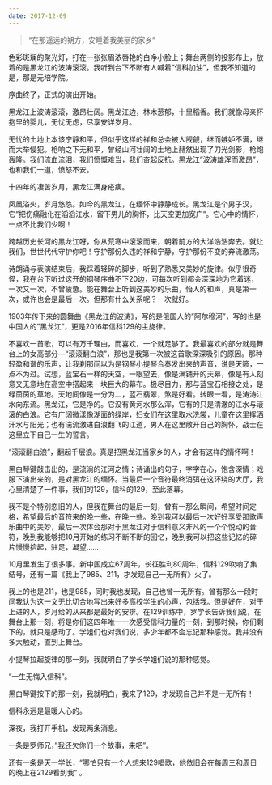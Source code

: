 ```yaml
---
date: 2017-12-09
---
```




> “在那遥远的朔方，安睡着我美丽的家乡” 

<!--more-->



色彩斑斓的聚光灯，打在一张张眉浓唇艳的白净小脸上；舞台两侧的投影布上，放着的是黑龙江的波涛滚滚。我听到台下不断有人喊着”信科加油”，但我不知道的是，那是元培学院。 

序曲终了，正式的演出开始。 

黑龙江上波涛滚滚，激昂壮阔。黑龙江边，林木葱郁，十里稻香。我们就像母亲怀抱里的婴儿，无忧无虑，尽享安详岁月。 

无忧的土地上本该宁静和平，但似乎这样的祥和总会被人觊觎，继而嫉妒不满，继而大举侵犯。枪响之下无和平，曾经山河壮阔的土地上赫然出现了刀光剑影，枪炮轰隆。我们流血流泪，我们愤慨难当，我们奋起反抗。黑龙江”波涛雄浑而激昂”，也和我们一道，愤怒不安。 

十四年的凄苦岁月，黑龙江满身疮痍。 

凤凰浴火，岁月悠悠。如今的黑龙江，在缅怀中静静成长。黑龙江是个男子汉，它”把伤痛融化在滔滔江水，留下男儿的胸怀，比天空更加宽广”。它心中的情怀，一点不比我们少啊！ 

跨越历史长河的黑龙江呀，你从荒寒中滚滚而来，朝着前方的大洋浩浩奔去。就让我们，世世代代守护你吧！守护那份久违的祥和宁静，守护那份不变的奔流激荡。 

诗朗诵与表演结束后，我踩着轻碎的脚步，听到了熟悉又美妙的旋律。似乎很奇怪，我在台下听过这开的钢琴序曲不下20边，可每次听到都会深深地为它着迷，一次又一次，不曾疲惫。能在舞台上听到这美妙的乐曲，怡人的和声，真是第一次，或许也会是最后一次。但那有什么关系呢？一次就好。 

1903年传下来的圆舞曲《黑龙江的波涛》，写的是俄国人的”阿尔穆河”，写的也是中国人的”黑龙江”，更是2016年信科129的主旋律。 

不喜欢一首歌，可以有万千理由，而喜欢，一个就足够了。我最喜欢的部分就是舞台上的女高部分—“滚滚翻白浪”，那也是我第一次被这首歌深深吸引的原因。那种轻盈和谐的乐声，让我刹那间以为是钢琴小提琴合奏发出来的声音，说是天籁，一点不为过。试想，蓝宝石一样的天空，一眼望去，像是满铺开的天幕，像是有人刻意又无意地在高空中搭起来一块巨大的幕布。极尽目力，那与蓝宝石相接之处，是绿茵茵的草地。天地间像是一分为二，蓝石翡翠，煞是好看。转眼一看，是涛涛江水向东流。黑龙江，它是净的。它没有黄河水那么浑，它有的只是清澈的江水与滚滚的白浪。它有广阔微漾像湖面的绿岸，妇女们在这里取水洗裳，儿童在这里挥洒汗水与阳光；也有湍流激进白浪翻飞的江道，男人在这里敞开自己的胸怀，战士在这里立下自己一生的誓言。 

“滚滚翻白浪”，翻起千层浪。真是把黑龙江当家乡的人，才会有这样的情怀啊！ 

黑白琴键敲击出的，是流淌的江河之情；诗诵出的句子，字字在心，饱含深情；戏服下演出来的，是对黑龙江的缅怀。当最后一个音符最终消弭在这环绕的大厅，我心里清楚了一件事，我们的129，信科的129，至此落幕。 

我不是个特别恋旧的人，但我在舞台的最后一刻，曾有一那么瞬间，希望时间定格，希望最后的音符来的晚一些，在晚一些。晚到我可以最后一次好好享受那歌声乐曲中的美妙，最后一次体会那对于黑龙江对于信科意义非凡的一个个悦动的音符，晚到我能够把10月开始的练习不断不断的回忆，晚到我可以把这些记忆的碎片慢慢拾起，驻足，凝望…… 

10月里发生了很多事。新中国成立67周年，长征胜利80周年，信科129吹响了集结号，还有一篇《我上了985、211，才发现自己一无所有》火了。 

我上的也是211，也是985，同时我也发现，自己也曾一无所有。曾有那么一段时间我认为这一文无比切合地写出来好多高校学生的心声，包括我。但是好在，对于上进的人，岁月给的从来都是最好的安排。在129训练中，罗学长告诉我们说，在舞台上那一刻，将是你们这四年唯一一次感受信科力量的一刻，到那时候，你们剩下的，就只是感动了。学姐们也对我们说，多少年都不会忘记那种感觉。我并没有多大触动，直到上舞台。 

小提琴拉起旋律的那一刻，我就明白了学长学姐们说的那种感觉。 

“一生无悔入信科”。 

黑白琴键按下的那一刻，我就明白，我来了129，才发现自己并不是一无所有！ 

信科永远是最暖人心的。 

深夜，我打开手机，发现两条消息。 

一条是罗师兄，”我还欠你们一个故事，来吧”。 

还有一条是天一学长，“哪怕只有一个人想来129唱歌，他依旧会在每周三和周日的晚上在2129看到我” 。 

